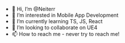 - 👋 Hi, I’m @Neiterr
- 👀 I’m interested in Mobile App Development
- 🌱 I’m currently learning TS, JS, React
- 💞️ I’m looking to collaborate on UE4 
- 📫 How to reach me - never try to reach me! 

<!---
Neiterr/Neiterr is a ✨ special ✨ repository because its `README.md` (this file) appears on your GitHub profile.
You can click the Preview link to take a look at your changes.
--->
